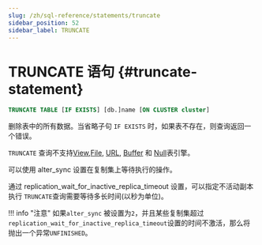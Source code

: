 ```yaml
---
slug: /zh/sql-reference/statements/truncate
sidebar_position: 52
sidebar_label: TRUNCATE
---
```


# TRUNCATE 语句 {#truncate-statement}

``` sql
TRUNCATE TABLE [IF EXISTS] [db.]name [ON CLUSTER cluster]
```

删除表中的所有数据。当省略子句 `IF EXISTS` 时，如果表不存在，则查询返回一个错误。



`TRUNCATE` 查询不支持[View](../../engines/table-engines/special/view.md),[File](../../engines/table-engines/special/file.md), [URL](../../engines/table-engines/special/url.md), [Buffer](../../engines/table-engines/special/buffer.md) 和 [Null](../../engines/table-engines/special/null.md)表引擎。



可以使用 alter_sync 设置在复制集上等待执行的操作。



通过 replication_wait_for_inactive_replica_timeout 设置，可以指定不活动副本执行 `TRUNCATE`查询需要等待多长时间(以秒为单位)。



!!! info  "注意"
    如果`alter_sync` 被设置为`2`，并且某些复制集超过 `replication_wait_for_inactive_replica_timeout`设置的时间不激活，那么将抛出一个异常`UNFINISHED`。
